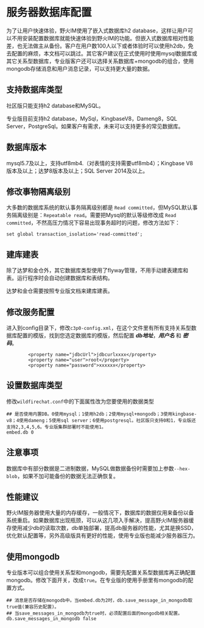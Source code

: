 # 服务器数据库配置
为了让用户快速体验，野火IM使用了嵌入式数据库h2 database，这样让用户可以不用安装配置数据库就能快速体验到野火IM的功能。但嵌入式数据库相对性能差，也无法做主从备份。客户在用户数100人以下或者体验时可以使用h2db，免去配置的麻烦，本文档可以跳过。其它客户建议在正式使用时使用mysql数据库或其它关系型数据库，专业版客户还可以选择关系数据库+mongodb的组合，使用mongodb存储消息和用户消息记录，可以支持更大量的数据。

## 支持数据库类型
社区版只能支持h2 database和MySQL。

专业版目前支持h2 database，MySql，KingbaseV8，Dameng8，SQL Server，PostgreSql。如果客户有需求，未来可以支持更多的常见数据库。

## 数据库版本
mysql5.7及以上，支持utf8mb4.（对表情的支持需要utf8mb4）；Kingbase V8版本及以上；达梦8版本及以上；SQL Server 2014及以上。

## 修改事物隔离级别
大多数的数据库系统的默认事务隔离级别都是 ```Read committed```，但MySQL默认事务隔离级别是：```Repeatable read```。需要把Mysql的默认等级修改成 ```Read committed```，不然高压力情况下容易出现事务超时的问题，修改方法如下：
```
set global transaction_isolation='read-committed';
```

## 建库建表
除了达梦和金仓外，其它数据库类型使用了flyway管理，不用手动建表建库和表。运行程序时会自动创建数据库和表结构。

达梦和金仓需要按照专业版文档来建库建表。

## 修改服务配置
进入到config目录下，修改```c3p0-config.xml```，在这个文件里有所有支持关系型数据库配置的模版，找到您选定数据库的模版，然后配置 ***db地址***，***用户名*** 和 ***密码***。
```
        <property name="jdbcUrl">jdbcurlxxxx</property>
        <property name="user">root</property>
        <property name="password">xxxxxx</property>
```

## 设置数据库类型
修改```wildfirechat.conf```中的下面属性改为您要使用的数据类型
```
## 是否使用内置DB。0使用mysql；1使用h2db；2使用mysql+mongodb；3使用kingbase-v8；4使用dameng；5使用sql server；6使用postgresql。社区版只支持0和1，专业版还支持2,3,4,5,6。专业版集群部署时不能使用1。
embed.db 0
```

## 注意事项
数据库中有部分数据是二进制数据，MySQL做数据备份时需要加上参数```--hex-blob```，如果不加可能备份的数据无法正确恢复。

## 性能建议
野火IM服务器使用大量的内存缓存，一般情况下，数据库的数据仅用来备份以备系统重启。如果数据库出现瓶颈，可以从这几项入手解决，提高野火IM服务器缓存使用减少db的读取次数，db单独部署，提高db服务器的性能，尤其是换SSD，优化默认配置等，另外高级版具有更好的性能，使用专业版也能减少服务器压力。

## 使用mongodb
专业版本可以组合使用关系型和mongodb，需要先配置关系型数据库再正确配置mongodb。修改下面开关，改成```true```。在专业版的使用手册里有mongodb的配置方式。
```
## 消息是否存储在mongodb中。当embed.db为2时，db.save_message_in_mongodb取true值(兼容历史配置)。
## 当save_messages_in_mongodb为true时，必须配置后面的mongodb相关配置。
db.save_messages_in_mongodb false
```
